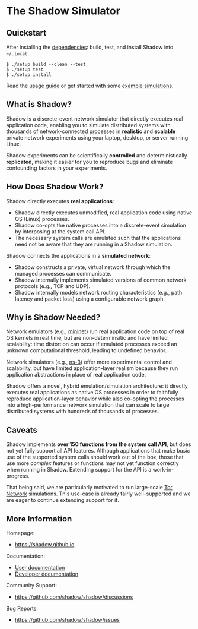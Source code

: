 # The Shadow Simulator

## Quickstart

After installing the [dependencies](https://shadow.github.io/docs/guide/install_dependencies.html): build, test, and install Shadow into `~/.local`:

```
$ ./setup build --clean --test
$ ./setup test
$ ./setup install
```

Read the [usage guide](https://shadow.github.io/docs/guide) or get started with some [example simulations](https://shadow.github.io/docs/guide/getting_started_basic.html).

<!--- ANCHOR: body (for mdbook) -->

## What is Shadow?

Shadow is a discrete-event network simulator that directly executes real
application code, enabling you to simulate distributed systems with thousands of
network-connected processes in **realistic** and **scalable** private network
experiments using your laptop, desktop, or server running Linux.

Shadow experiments can be scientifically **controlled** and deterministically
**replicated**, making it easier for you to reproduce bugs and eliminate
confounding factors in your experiments.

## How Does Shadow Work?

Shadow directly executes **real applications**:

- Shadow directly executes unmodified, real application code using native OS
  (Linux) processes.
- Shadow co-opts the native processes into a discrete-event simulation by
  interposing at the system call API.
- The necessary system calls are emulated such that the applications need not
  be aware that they are running in a Shadow simulation.

Shadow connects the applications in a **simulated network**:

- Shadow constructs a private, virtual network through which the managed
  processes can communicate.
- Shadow internally implements simulated versions of common network protocols
  (e.g., TCP and UDP).
- Shadow internally models network routing characteristics (e.g., path latency
  and packet loss) using a configurable network graph.

## Why is Shadow Needed?

Network emulators (e.g., [mininet](http://mininet.org)) run real application
code on top of real OS kernels in real time, but are non-determinsitic and have
limited scalability: time distortion can occur if emulated processes exceed an
unknown computational threshold, leading to undefined behavior.

Network simulators (e.g., [ns-3](https://www.nsnam.org)) offer more experimental
control and scalability, but have limited application-layer realism because they
run application abstractions in place of real application code.

Shadow offers a novel, hybrid emulation/simulation architecture: it directly
executes real applications as native OS processes in order to faithfully
reproduce application-layer behavior while also co-opting the processes into a
high-performance network simulation that can scale to large distributed systems
with hundreds of thousands of processes.

## Caveats

Shadow implements **over 150 functions from the system call API**, but does not
yet fully support all API features. Although applications that make _basic_ use
of the supported system calls should work out of the box, those that use more
_complex_ features or functions may not yet function correctly when running in
Shadow. Extending support for the API is a work-in-progress.

That being said, we are particularly motivated to run large-scale [Tor
Network](https://www.torproject.org) simulations. This use-case is already
fairly well-supported and we are eager to continue extending support for it.

## More Information

Homepage:
- <https://shadow.github.io>

Documentation:
- [User documentation](https://shadow.github.io/docs/guide)
- [Developer documentation](https://shadow.github.io/docs/rust)

Community Support:
- <https://github.com/shadow/shadow/discussions>

Bug Reports:
- <https://github.com/shadow/shadow/issues>

<!--- ANCHOR_END: body (for mdbook) -->
